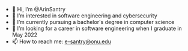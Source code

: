 - 👋 Hi, I’m @ArinSantry
- 👀 I’m interested in software engineering and cybersecurity
- 🌱 I’m currently pursuing a bachelor's degree in computer science
- 💞️ I’m looking for a career in software engineering when I graduate in May 2022
- 📫 How to reach me: e-santry@onu.edu

<!---
ArinSantry/ArinSantry is a ✨ special ✨ repository because its `README.md` (this file) appears on your GitHub profile.
You can click the Preview link to take a look at your changes.
--->
